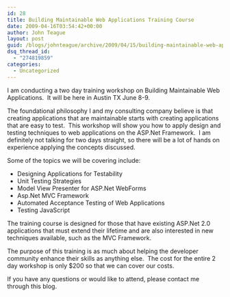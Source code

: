 ```yaml
---
id: 28
title: Building Maintainable Web Applications Training Course
date: 2009-04-16T03:54:42+00:00
author: John Teague
layout: post
guid: /blogs/johnteague/archive/2009/04/15/building-maintainable-web-applications-training-course.aspx
dsq_thread_id:
  - "274819859"
categories:
  - Uncategorized
---
```

I am conducting a two day training workshop on Building Maintainable Web Applications.&#160; It will be here in Austin TX June 8-9.

The foundational philosophy I and my consulting company believe is that creating applications that are maintainable starts with creating applications that are easy to test.&#160; This workshop will show you how to apply design and testing techniques to web applications on the ASP.Net Framework.&#160; I am definitely not talking for two days straight, so there will be a lot of hands on experience applying the concepts discussed.

Some of the topics we will be covering include:

  * Designing Applications for Testability
  * Unit Testing Strategies
  * Model View Presenter for ASP.Net WebForms
  * Asp.Net MVC Framework
  * Automated Acceptance Testing of Web Applications
  * Testing JavaScript

The training course is designed for those that have existing ASP.Net 2.0 applications that must extend their lifetime and are also interested in new techniques available, such as the MVC Framework.

The purpose of this training is as much about helping the developer community enhance their skills as anything else.&#160; The cost for the entire 2 day workshop is only $200 so that we can cover our costs.

If you have any questions or would like to attend, please contact me through this blog.